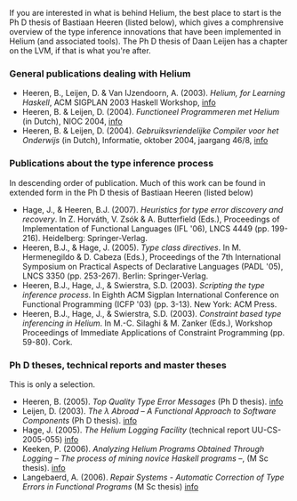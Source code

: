 If you are interested in what is behind Helium, the best place to start is the Ph D thesis of Bastiaan Heeren (listed below), which gives a comphrensive 
overview of the type inference innovations that have been implemented in Helium (and associated tools). The Ph D thesis of Daan Leijen has a chapter on the LVM, if that is what you're after.

### General publications dealing with Helium
 
   * Heeren, B., Leijen, D. & Van IJzendoorn, A. (2003).  _Helium, for Learning Haskell_, ACM SIGPLAN 2003 Haskell Workshop, [info](http://people.cs.uu.nl/bastiaan/papers.html#helium)
   * Heeren, B. & Leijen, D. (2004). _Functioneel Programmeren met Helium_ (in Dutch), NIOC 2004, [info](http://people.cs.uu.nl/bastiaan/papers.html#heliuminformatie)
   * Heeren, B. & Leijen, D. (2004). _Gebruiksvriendelijke Compiler voor het Onderwijs_ (in Dutch), Informatie, oktober 2004, jaargang 46/8, [info](http://people.cs.uu.nl/bastiaan/papers.html#heliumnioc)

### Publications about the type inference process

In descending order of publication. Much of this work can be found in extended form in the Ph D thesis of Bastiaan Heeren (listed below)

   * Hage, J., & Heeren, B.J.  (2007). _Heuristics for type error discovery and recovery_. In Z. Horv&aacute;th, V. Zs&oacute;k & A. Butterfield (Eds.), Proceedings of Implementation of Functional Languages (IFL '06), LNCS 4449 (pp. 199-216). Heidelberg: Springer-Verlag.
   * Heeren, B.J., & Hage, J. (2005). _Type class directives_. In M. Hermenegildo & D. Cabeza (Eds.), Proceedings of the 7th International Symposium on Practical Aspects of Declarative Languages (PADL '05), LNCS 3350  (pp. 253-267). Berlin: Springer-Verlag.
   * Heeren, B.J., Hage, J., & Swierstra, S.D. (2003). _Scripting the type inference process_. In Eighth ACM Sigplan International Conference on Functional Programming (ICFP '03) (pp. 3-13). New York: ACM Press.
   * Heeren, B.J., Hage, J., & Swierstra, S.D. (2003). _Constraint based type inferencing in Helium_. In M.-C. Silaghi & M. Zanker (Eds.), Workshop Proceedings of Immediate Applications of Constraint Programming  (pp. 59-80). Cork.

### Ph D theses, technical reports and master theses

This is only a selection.

   * Heeren, B. (2005). _Top Quality Type Error Messages_ (Ph D thesis). [info](http://people.cs.uu.nl/bastiaan/phdthesis/) 
   * Leijen, D. (2003). _The &lambda; Abroad &#8211; A Functional Approach to Software Components_ (Ph D thesis). [info](http://research.microsoft.com/users/daan/pubs.html) 
   * Hage, J. (2005). _The Helium Logging Facility_ (technical report UU-CS-2005-055) [info](http://www.cs.uu.nl/research/techreps/aut/jur.html)
   * Keeken, P. (2006). _Analyzing Helium Programs Obtained Through Logging &#8211; The process of mining novice Haskell programs &#8211;_, (M Sc thesis). [info](http://www.cs.uu.nl/wiki/bin/view/Hage/MasterStudents#Peter_van_Keeken)
   * Langebaerd, A. (2006). _Repair Systems - Automatic Correction of Type Errors in Functional Programs_ (M Sc thesis) [info](http://www.cs.uu.nl/wiki/bin/view/Hage/MasterStudents#Arjen_Langebaerd)
